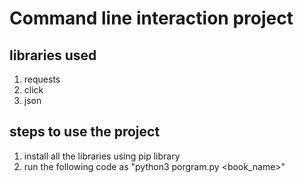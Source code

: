 # Command line interaction project

## libraries used
1. requests
2. click
3. json

## steps to use the project 
1. install all the libraries using pip library
2. run the following code as "python3 porgram.py <book_name>"